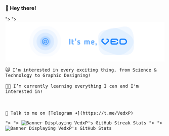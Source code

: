 ### 👋 Hey there!

<picture>
  <source media="(prefers-color-scheme: dark)" srcset="/vpbanner.png">">
  <source media="(prefers-color-scheme: light)" srcset="/vpbanner.png">">
  <img alt="Banner Saying; It's me, Ved!" src="/vpbanner.png">
</picture>

<p align="center"><kbd></kbd></p>

<kbd>
🙀 I’m interested in every exciting thing, from Science & Technology to Graphic Designing!
<br><br>👨‍🎓 I’m currently learning everything I can and I'm interested in!
<br><br><br><br>🤙 Talk to me on [Telegram ➜](https://t.me/VedxP)
</kbd>

<p align="center"><kbd></kbd></p>

<kbd><picture>
  <source media="(prefers-color-scheme: dark)" srcset="http://github-readme-streak-stats.herokuapp.com?user=VedxP&theme=blueberry_duo&hide_border=true">">
  <source media="(prefers-color-scheme: light)" srcset="http://github-readme-streak-stats.herokuapp.com?user=VedxP&theme=blueberry_duo&hide_border=true">">
  <img alt="Banner Displaying VedxP's GitHub Streak Stats" src="http://github-readme-streak-stats.herokuapp.com?user=VedxP&theme=blueberry_duo&hide_border=true">
</picture>
<picture>
  <source media="(prefers-color-scheme: dark)" srcset="https://github-readme-stats.vercel.app/api?username=VedxP&count_private=true&show_icons=true&theme=github_dark&bg_color=00000000&border_radius=10&hide_title=true&hide_border=true">">
  <source media="(prefers-color-scheme: light)" srcset="https://github-readme-stats.vercel.app/api?username=VedxP&count_private=true&show_icons=true&theme=github_dark&bg_color=00000000&border_radius=10&hide_title=true&hide_border=true">">
  <img alt="Banner Displaying VedxP's GitHub Stats" src="https://github-readme-stats.vercel.app/api?username=VedxP&count_private=true&show_icons=true&theme=github_dark&bg_color=00000000&border_radius=10&hide_title=true&hide_border=true">
</picture></kbd>
